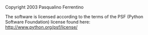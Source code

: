 Copyright 2003 Pasqualino Ferrentino

The software is licensed according to the terms of the PSF (Python Software Foundation) license found here: http://www.python.org/psf/license/